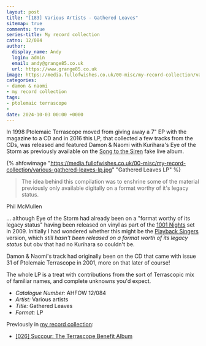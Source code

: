 ```yaml
---
layout: post
title: "[183] Various Artists - Gathered Leaves"
sitemap: true
comments: true
series-title: My record collection
catno: 12/084
author:
  display_name: Andy
  login: admin
  email: andy@grange85.co.uk
  url: https://www.grange85.co.uk
image: https://media.fullofwishes.co.uk/00-misc/my-record-collection/various-gathered-leaves-lp.jpg
categories:
- damon & naomi
- my record collection
tags:
- ptolemaic terrascope
-
date: 2024-10-03 00:00 +0000
---
```

In 1998 Ptolemaic Terrascope moved from giving away a 7" EP with the magazine to a CD and in 2016 this LP, that collected a few tracks from the CDs, was released and featured Damon & Naomi with Kurihara's Eye of the Storm as previously available on the [Song to the Siren](/database/damon-and-naomi/releases/song-to-the-siren/) fake live album.

{% ahfowimage "https://media.fullofwishes.co.uk/00-misc/my-record-collection/various-gathered-leaves-lp.jpg" "Gathered Leaves LP" %}

<blockquote>
The idea behind this compilation was to enshrine some of the material previously only available digitally on a format worthy of it's legacy status.
</blockquote>
<p class="caption">Phil McMullen</p>

... although Eye of the Storm had already been on a "format worthy of its legacy status" having been released on vinyl as part of the [1001 Nights](/database/damon-and-naomi/releases/song-to-the-siren/#1001-nightsftf-002) set in 2009. Initially I had wondered whether this might be the [Playback Singers](/database/damon-and-naomi/releases/playback-singers/) version, which _still hasn't been released on a format worth of its legacy status_ but obv that had no Kurihara so couldn't be.

Damon & Naomi's track had originally been on the CD that came with issue 31 of Ptolemaic Terrascope in 2001, more on that later of course!

The whole LP is a treat with contributions from the sort of Terrascopic mix of familiar names, and complete unknowns you'd expect.

 - *Catalogue Number:* AHFOW 12/084
 - *Artist:* Various artists
 - *Title:* Gathered Leaves
 - *Format:* LP

Previously in [my record collection](/category/my-record-collection):
 - [[026] Succour: The Terrascope Benefit Album](/2023/04/17/my-record-collection-026-succour-the-terrascope-benefit-album/)
